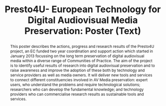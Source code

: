 ---
abstract: 'This poster describes the actions, progress and research results of the
  Presto4U project, an EC funded two year coordination and support action which started
  in January 2013 focussing on the long term preservation of digital audiovisual media
  within a diverse range of Communities of Practice. The aim of the project is to
  identify useful results of research into digital audiovisual preservation and to
  raise awareness and improve the adoption of these both by technology and service
  providers as well as media owners. It will deliver new tools and services to connect
  different constituencies involved in AV Media preservation: expert users, who understand
  the problems and require technological solutions; researchers who can develop the
  fundamental knowledge; and technology providers who can commercialise research results
  as sustainable tools and services.'
creators:
- Jacqui Gupta
date: null
document_url: https://services.phaidra.univie.ac.at/api/object/o:378705/download
grand_parent: iPRES
institutions: []
keywords:
- digital media preservation
- communities of practice
- standards
- digital preservation marketplace
- preservation tools
- best practice
landing_page_url: https://phaidra.univie.ac.at/o:378705
language: eng
layout: publication
license: CC BY-NC-SA 3.0 AT
notes_url: null
parent: iPRES 2014
publication_type: poster
size: 70532
slides_url: null
source_name: iPRES
stream_url: null
title: 'Presto4U- European Technology for Digital Audiovisual Media Preservation:
  Poster (Text) '
year: 2014
---